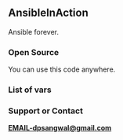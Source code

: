 ## AnsibleInAction
Ansible forever.

### Open Source
You can use this code anywhere.

### List of vars


### Support or Contact
**EMAIL-dpsangwal@gmail.com**
